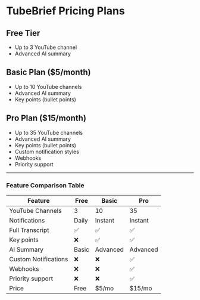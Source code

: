 # TubeBrief Pricing Plans

## Free Tier

- Up to 3 YouTube channel
- Advanced AI summary

## Basic Plan ($5/month)

- Up to 10 YouTube channels
- Advanced AI summary
- Key points (bullet points)

## Pro Plan ($15/month)

- Up to 35 YouTube channels
- Advanced AI summary
- Key points (bullet points)
- Custom notification styles
- Webhooks
- Priority support

---

### Feature Comparison Table

| Feature              | Free  | Basic    | Pro      |
| -------------------- | ----- | -------- | -------- |
| YouTube Channels     | 3     | 10       | 35       |
| Notifications        | Daily | Instant  | Instant  |
| Full Transcript      | ✅    | ✅       | ✅       |
| Key points           | ❌    | ✅       | ✅       |
| AI Summary           | Basic | Advanced | Advanced |
| Custom Notifications | ❌    | ❌       | ✅       |
| Webhooks             | ❌    | ❌       | ✅       |
| Priority support     | ❌    | ❌       | ✅       |
| Price                | Free  | $5/mo    | $15/mo   |
